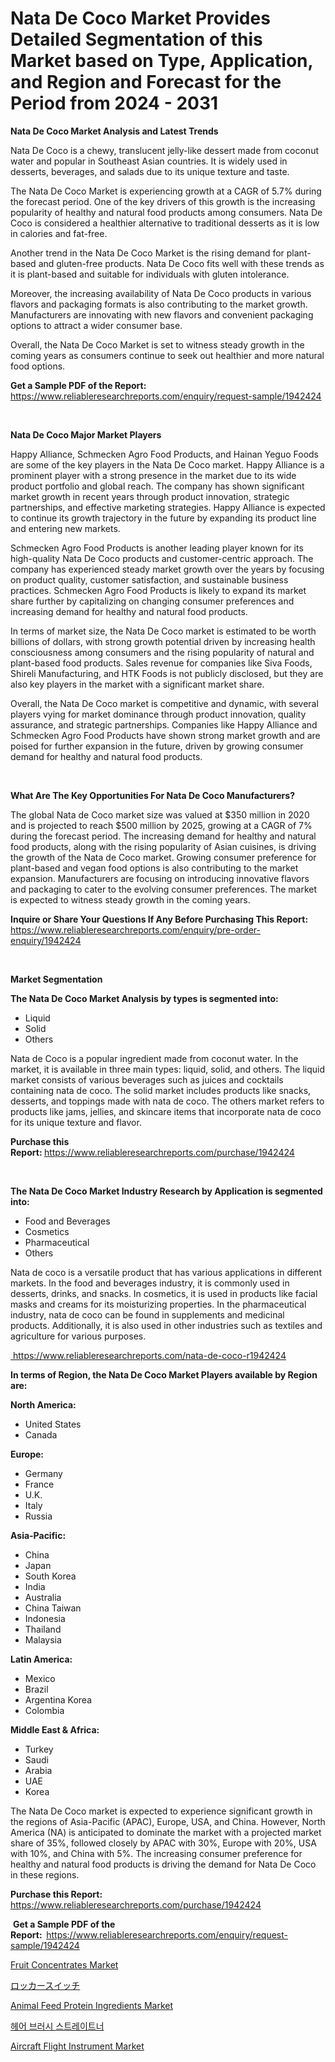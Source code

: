 <p><h1>Nata De Coco Market Provides Detailed Segmentation of this Market based on Type, Application, and Region and Forecast for the Period from 2024 - 2031</h1></p><p><strong>Nata De Coco Market Analysis and Latest Trends</strong></p>
<p><p>Nata De Coco is a chewy, translucent jelly-like dessert made from coconut water and popular in Southeast Asian countries. It is widely used in desserts, beverages, and salads due to its unique texture and taste.</p><p>The Nata De Coco Market is experiencing growth at a CAGR of 5.7% during the forecast period. One of the key drivers of this growth is the increasing popularity of healthy and natural food products among consumers. Nata De Coco is considered a healthier alternative to traditional desserts as it is low in calories and fat-free.</p><p>Another trend in the Nata De Coco Market is the rising demand for plant-based and gluten-free products. Nata De Coco fits well with these trends as it is plant-based and suitable for individuals with gluten intolerance.</p><p>Moreover, the increasing availability of Nata De Coco products in various flavors and packaging formats is also contributing to the market growth. Manufacturers are innovating with new flavors and convenient packaging options to attract a wider consumer base.</p><p>Overall, the Nata De Coco Market is set to witness steady growth in the coming years as consumers continue to seek out healthier and more natural food options.</p></p>
<p><strong>Get a Sample PDF of the Report:&nbsp;</strong> <a href="https://www.reliableresearchreports.com/enquiry/request-sample/1942424">https://www.reliableresearchreports.com/enquiry/request-sample/1942424</a></p>
<p>&nbsp;</p>
<p><strong>Nata De Coco Major Market Players</strong></p>
<p><p>Happy Alliance, Schmecken Agro Food Products, and Hainan Yeguo Foods are some of the key players in the Nata De Coco market. Happy Alliance is a prominent player with a strong presence in the market due to its wide product portfolio and global reach. The company has shown significant market growth in recent years through product innovation, strategic partnerships, and effective marketing strategies. Happy Alliance is expected to continue its growth trajectory in the future by expanding its product line and entering new markets.</p><p>Schmecken Agro Food Products is another leading player known for its high-quality Nata De Coco products and customer-centric approach. The company has experienced steady market growth over the years by focusing on product quality, customer satisfaction, and sustainable business practices. Schmecken Agro Food Products is likely to expand its market share further by capitalizing on changing consumer preferences and increasing demand for healthy and natural food products.</p><p>In terms of market size, the Nata De Coco market is estimated to be worth billions of dollars, with strong growth potential driven by increasing health consciousness among consumers and the rising popularity of natural and plant-based food products. Sales revenue for companies like Siva Foods, Shireli Manufacturing, and HTK Foods is not publicly disclosed, but they are also key players in the market with a significant market share.</p><p>Overall, the Nata De Coco market is competitive and dynamic, with several players vying for market dominance through product innovation, quality assurance, and strategic partnerships. Companies like Happy Alliance and Schmecken Agro Food Products have shown strong market growth and are poised for further expansion in the future, driven by growing consumer demand for healthy and natural food products.</p></p>
<p>&nbsp;</p>
<p><strong>What Are The Key Opportunities For Nata De Coco Manufacturers?</strong></p>
<p><p>The global Nata de Coco market size was valued at $350 million in 2020 and is projected to reach $500 million by 2025, growing at a CAGR of 7% during the forecast period. The increasing demand for healthy and natural food products, along with the rising popularity of Asian cuisines, is driving the growth of the Nata de Coco market. Growing consumer preference for plant-based and vegan food options is also contributing to the market expansion. Manufacturers are focusing on introducing innovative flavors and packaging to cater to the evolving consumer preferences. The market is expected to witness steady growth in the coming years.</p></p>
<p><strong>Inquire or Share Your Questions If Any Before Purchasing This Report:</strong> <a href="https://www.reliableresearchreports.com/enquiry/pre-order-enquiry/1942424">https://www.reliableresearchreports.com/enquiry/pre-order-enquiry/1942424</a></p>
<p>&nbsp;</p>
<p><strong>Market Segmentation</strong></p>
<p><strong>The Nata De Coco Market Analysis by types is segmented into:</strong></p>
<p><ul><li>Liquid</li><li>Solid</li><li>Others</li></ul></p>
<p><p>Nata de Coco is a popular ingredient made from coconut water. In the market, it is available in three main types: liquid, solid, and others. The liquid market consists of various beverages such as juices and cocktails containing nata de coco. The solid market includes products like snacks, desserts, and toppings made with nata de coco. The others market refers to products like jams, jellies, and skincare items that incorporate nata de coco for its unique texture and flavor.</p></p>
<p><strong>Purchase this Report:&nbsp;</strong><a href="https://www.reliableresearchreports.com/purchase/1942424">https://www.reliableresearchreports.com/purchase/1942424</a></p>
<p>&nbsp;</p>
<p><strong>The Nata De Coco Market Industry Research by Application is segmented into:</strong></p>
<p><ul><li>Food and Beverages</li><li>Cosmetics</li><li>Pharmaceutical</li><li>Others</li></ul></p>
<p><p>Nata de coco is a versatile product that has various applications in different markets. In the food and beverages industry, it is commonly used in desserts, drinks, and snacks. In cosmetics, it is used in products like facial masks and creams for its moisturizing properties. In the pharmaceutical industry, nata de coco can be found in supplements and medicinal products. Additionally, it is also used in other industries such as textiles and agriculture for various purposes.</p></p>
<p><a href="https://www.reliableresearchreports.com/nata-de-coco-r1942424">&nbsp;https://www.reliableresearchreports.com/nata-de-coco-r1942424</a></p>
<p><strong>In terms of Region, the Nata De Coco Market Players available by Region are:</strong></p>
<p>
    <p> <strong> North America: </strong>
        <ul>
            <li>United States</li>
            <li>Canada</li>
        </ul>
        </p> 
    <p> <strong> Europe: </strong>
        <ul>
            <li>Germany</li>
            <li>France</li>
            <li>U.K.</li>
            <li>Italy</li>
            <li>Russia</li>
        </ul>
        </p> 
    <p> <strong> Asia-Pacific: </strong>
        <ul>
            <li>China</li>
            <li>Japan</li>
            <li>South Korea</li>
            <li>India</li>
            <li>Australia</li>
            <li>China Taiwan</li>
            <li>Indonesia</li>
            <li>Thailand</li>
            <li>Malaysia</li>
        </ul>
        </p> 
    <p> <strong> Latin America: </strong>
        <ul>
            <li>Mexico</li>
            <li>Brazil</li>
            <li>Argentina Korea</li>
            <li>Colombia</li>
        </ul>
        </p> 
    <p> <strong> Middle East & Africa: </strong>
        <ul>
            <li>Turkey</li>
            <li>Saudi</li>
            <li>Arabia</li>
            <li>UAE</li>
            <li>Korea</li>
        </ul>
    </p>
    </p>
<p><p>The Nata De Coco market is expected to experience significant growth in the regions of Asia-Pacific (APAC), Europe, USA, and China. However, North America (NA) is anticipated to dominate the market with a projected market share of 35%, followed closely by APAC with 30%, Europe with 20%, USA with 10%, and China with 5%. The increasing consumer preference for healthy and natural food products is driving the demand for Nata De Coco in these regions.</p></p>
<p><strong>Purchase this Report: </strong><a href="https://www.reliableresearchreports.com/purchase/1942424">https://www.reliableresearchreports.com/purchase/1942424</a></p>
<p>&nbsp;<strong>Get a Sample PDF of the Report:&nbsp;&nbsp;</strong><a href="https://www.reliableresearchreports.com/enquiry/request-sample/1942424">https://www.reliableresearchreports.com/enquiry/request-sample/1942424</a></p>
<p><strong></strong></p>
<p><p><a href="https://github.com/GroverBarry/Market-Research-Report-List-4/blob/main/fruit-concentrates-market.md">Fruit Concentrates Market</a></p><p><a href="https://github.com/adcxff01450218/Market-Research-Report-List-1/blob/main/287636018483.md">ロッカースイッチ</a></p><p><a href="https://github.com/kathiaseamanalvaradovlprc2h/Market-Research-Report-List-1/blob/main/animal-feed-protein-ingredients-market.md">Animal Feed Protein Ingredients Market</a></p><p><a href="https://github.com/vsr06p4p49/Market-Research-Report-List-1/blob/main/579164917032.md">헤어 브러시 스트레이트너</a></p><p><a href="https://issuu.com/reportprime-2/docs/aircraft-flight-instrument-market-size-2030.pptx">Aircraft Flight Instrument Market</a></p></p>